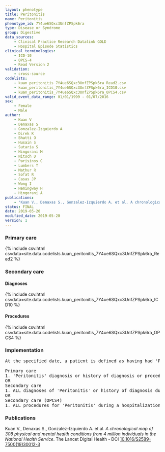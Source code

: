 ```yaml
---
layout: phenotype
title: Peritonitis
name: Peritonitis
phenotype_id: 7Y4ue6SQxc3UnfZPSpk6ra 
type: Disease or Syndrome
group: Digestive
data_sources: 
    - Clinical Practice Research Datalink GOLD
    - Hospital Episode Statistics
clinical_terminologies: 
    - ICD-10
    - OPCS-4
    - Read Version 2
validation: 
    - cross-source
codelists: 
    - kuan_peritonitis_7Y4ue6SQxc3UnfZPSpk6ra_Read2.csv
    - kuan_peritonitis_7Y4ue6SQxc3UnfZPSpk6ra_ICD10.csv
    - kuan_peritonitis_7Y4ue6SQxc3UnfZPSpk6ra_OPCS4.csv
valid_event_data_range: 01/01/1999 - 01/07/2016
sex: 
    - Female
    - Male
author: 
    - Kuan V
    - Denaxas S
    - Gonzalez-Izquierdo A
    - Direk K
    - Bhatti O
    - Husain S
    - Sutaria S
    - Hingorani M
    - Nitsch D
    - Parisinos C
    - Lumbers T
    - Mathur R
    - Sofat R
    - Casas JP
    - Wong I
    - Hemingway H
    - Hingorani A
publications: 
    - 'Kuan V., Denaxas S., Gonzalez-Izquierdo A. et al. A chronological map of 308 physical and mental health conditions from 4 million individuals in the National Health Service. The Lancet Digital Health - DOI: 10.1016/S2589-7500(19)30012-3' 
status: FINAL
date: 2019-05-20
modified_date: 2019-05-20
version: 1
---
```

### Primary care 
{% include csv.html csvdata=site.data.codelists.kuan_peritonitis_7Y4ue6SQxc3UnfZPSpk6ra_Read2 %}
### Secondary care 
#### Diagnoses 
{% include csv.html csvdata=site.data.codelists.kuan_peritonitis_7Y4ue6SQxc3UnfZPSpk6ra_ICD10 %}
#### Procedures 
{% include csv.html csvdata=site.data.codelists.kuan_peritonitis_7Y4ue6SQxc3UnfZPSpk6ra_OPCS4 %}
### Implementation 
<pre>At the specified date, a patient is defined as having had 'Peritonitis' IF they meet the criteria for any of the following on or before the specified date. The earliest date on which the individual meets any of the following criteria on or before the specified date is defined as the first event date:

Primary care
1. 'Peritonitis' diagnosis or history of diagnosis or procedure during a consultation 
OR
Secondary care
1. ALL diagnoses of 'Peritonitis' or history of diagnosis during a hospitalization
OR
Secondary care (OPCS4)
1. ALL procedures for 'Peritonitis' during a hospitalization</pre> 
 
### Publications 
Kuan V., Denaxas S., Gonzalez-Izquierdo A. et al. _A chronological map of 308 physical and mental health conditions from 4 million individuals in the National Health Service_. The Lancet Digital Health - DOI <a href='https://www.thelancet.com/journals/landig/article/PIIS2589-7500(19)30012-3/fulltext'>10.1016/S2589-7500(19)30012-3</a>
